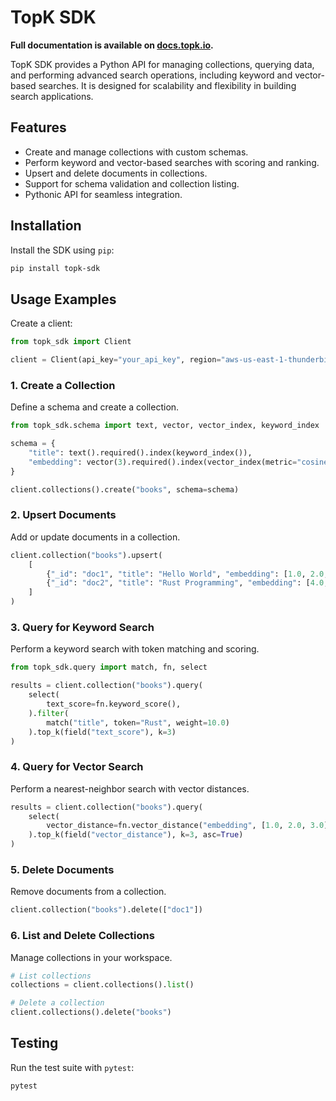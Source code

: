 
# TopK SDK

**Full documentation is available on [docs.topk.io](https://docs.topk.io).**

TopK SDK provides a Python API for managing collections, querying data, and performing advanced search operations, including keyword and vector-based searches. It is designed for scalability and flexibility in building search applications.

## Features

- Create and manage collections with custom schemas.
- Perform keyword and vector-based searches with scoring and ranking.
- Upsert and delete documents in collections.
- Support for schema validation and collection listing.
- Pythonic API for seamless integration.

## Installation

Install the SDK using `pip`:

```bash
pip install topk-sdk
```

## Usage Examples

Create a client:

```python
from topk_sdk import Client

client = Client(api_key="your_api_key", region="aws-us-east-1-thunderbird")
```

### 1. Create a Collection

Define a schema and create a collection.

```python
from topk_sdk.schema import text, vector, vector_index, keyword_index

schema = {
    "title": text().required().index(keyword_index()),
    "embedding": vector(3).required().index(vector_index(metric="cosine")),
}

client.collections().create("books", schema=schema)
```

### 2. Upsert Documents

Add or update documents in a collection.

```python
client.collection("books").upsert(
    [
        {"_id": "doc1", "title": "Hello World", "embedding": [1.0, 2.0, 3.0]},
        {"_id": "doc2", "title": "Rust Programming", "embedding": [4.0, 5.0, 6.0]},
    ]
)
```

### 3. Query for Keyword Search

Perform a keyword search with token matching and scoring.

```python
from topk_sdk.query import match, fn, select

results = client.collection("books").query(
    select(
        text_score=fn.keyword_score(),
    ).filter(
        match("title", token="Rust", weight=10.0)
    ).top_k(field("text_score"), k=3)
)
```

### 4. Query for Vector Search

Perform a nearest-neighbor search with vector distances.

```python
results = client.collection("books").query(
    select(
        vector_distance=fn.vector_distance("embedding", [1.0, 2.0, 3.0]),
    ).top_k(field("vector_distance"), k=3, asc=True)
)
```

### 5. Delete Documents

Remove documents from a collection.

```python
client.collection("books").delete(["doc1"])
```

### 6. List and Delete Collections

Manage collections in your workspace.

```python
# List collections
collections = client.collections().list()

# Delete a collection
client.collections().delete("books")
```

## Testing

Run the test suite with `pytest`:

```bash
pytest
```

